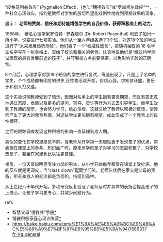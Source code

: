 

“皮格马利翁效应” (Pygmalion Effect)，(也叫“期待效应”或“罗森塔尔效应”**，一种社会心理效应，指的是教师对学生的殷切希望能戏剧性地收到预期效果的现象。  

启示： **老师的赞美、信任和期待能增强学生的自我价值，获得积极向上的动力。**  

1968年， 著名心理学家罗伯特 · 罗森塔尔 (Dr. Robert Rosenthal) 和去了加州一所小学，说要进行七项实验。他们从一至六年级各选了3个班，对这18个班的学生进行了“未来发展趋势测验”。他们撒了一个“权威性谎言”，把随机抽取的 18 名学生名字写在一张表格上，交给了校长和相关的老师，认真地说他们是“经过科学测试发现的最有发展前途的孩子”，并叮嘱校方务必要保密，以免影响实验的正确性。  

8个月后，心理学家对那18个班级的学生进行复试，奇迹出现了，凡是上了名单的学生，个个成绩都有明显的进步,且性格活泼开朗，自信心强，求知欲旺盛，更乐于和别人打交道。  

这个实验说明教师受到了暗示，因而对名单上的学生抱有更高期望，而且有意无意地通过态度、表情以及更多的提问、辅导、赞许等行为方式去引导学生，而学生受到了教师的暗示，也会努力学习，信心倍增，这就又给了教师以积极的反馈，使教师产生了更大的教育热情，对这些学生更加抱有期望，如此形成了一个教育上的良性循环。  

之后的跟踪调查发现这种积极的影响一直延伸到成人期。  

类似的变化在学校里屡见不鲜。当老师从开学第一天起就善于发现孩子的优点，常表扬在课堂上的参与、知识面广时，原来厌学的孩子对学习的态度积极了，对学校热爱了，甚至在家里也比以往更自律。  

相反，一位天资聪明但专注力弱的男生，从小学开始每年都常在课堂上受批评。他的反应就是更调皮，当“class clown”逗同学们笑，老师告状后在家又是父母的责备，所有和成人的交流都是负面的，持续到高中。  

从上世纪八十年代开始，多项研究反复验证了老师及时并具体的表扬会提高孩子的上进心，让孩子学习更专心，并减少问题行为。  

refs 
- 智慧父母“慢教养”手册[*](https://roamresearch.com/#/offline/Evergreen/page/WUye_J32l)  
- 博雅积极家庭心理训练营[*](https://roamresearch.com/#/offline/Evergreen/page/0RkDPRPcf)  
- https://baike.baidu.com/item/%E7%9A%AE%E6%A0%BC%E9%A9%AC%E5%88%A9%E7%BF%81%E6%95%88%E5%BA%94/758633?fr=kg_general  

